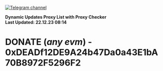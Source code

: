 [![Telegram channel](https://img.shields.io/endpoint?url=https://runkit.io/damiankrawczyk/telegram-badge/branches/master?url=https://t.me/n4z4v0d)](https://t.me/n4z4v0d) 

**Dynamic Updates Proxy List with Proxy Checker**  
**Last Updated: 22.12.23 08:14**

# DONATE (_any evm_) - 0xDEADf12DE9A24b47Da0a43E1bA70B8972F5296F2
